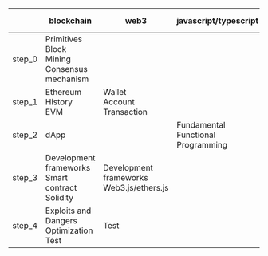 ﻿|        | blockchain                                           | web3                                        | javascript/typescript                 | linux environment | git | Typingclub |
|--------|------------------------------------------------------|---------------------------------------------|---------------------------------------|-------------------|-----|------------|
| step_0 | Primitives<br>Block<br>Mining<br>Consensus mechanism |                                             |                                       |                   |     |            |
| step_1 | Ethereum<br>History<br>EVM                           | Wallet<br>Account<br>Transaction            |                                       |                   |     |            |
| step_2 | dApp                                                 |                                             | Fundamental<br>Functional Programming |                   |     |            |
| step_3 | Development frameworks<br>Smart contract<br>Solidity | Development frameworks<br>Web3.js/ethers.js |                                       |                   |     |            |
| step_4 | Exploits and Dangers<br>Optimization<br>Test         | Test                                        |                                       |                   |     |            |